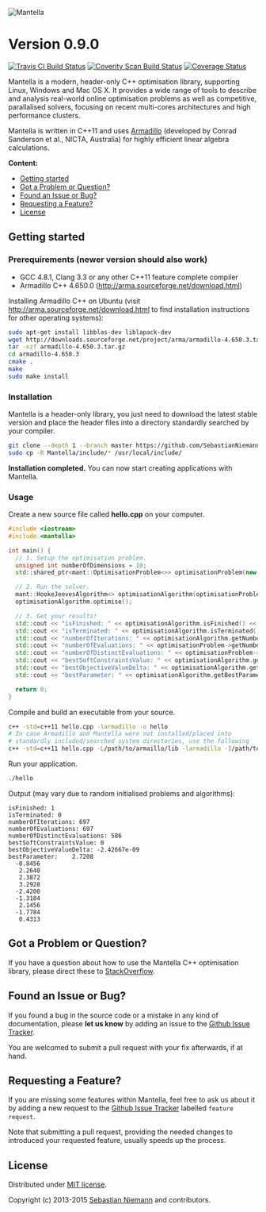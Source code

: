 ![Mantella](http://sebastianniemann.github.io/Mantella/assets/images/logo_with_name.png)

Version 0.9.0
=============

[![Travis CI Build Status](https://travis-ci.org/SebastianNiemann/Mantella.png?branch=master)](https://travis-ci.org/SebastianNiemann/Mantella) [![Coverity Scan Build Status](https://scan.coverity.com/projects/3285/badge.svg)](https://scan.coverity.com/projects/3285) [![Coverage Status](https://coveralls.io/repos/SebastianNiemann/Mantella/badge.svg?branch=master)](https://coveralls.io/r/SebastianNiemann/Mantella?branch=master)

Mantella is a modern, header-only C++ optimisation library, supporting Linux, Windows and Mac OS X. It provides a wide range of tools to describe and analysis real-world online optimisation problems as well as competitive, parallalised solvers, focusing on recent multi-cores architectures and high performance clusters. 

Mantella is written in C++11 and uses [Armadillo](http://arma.sourceforge.net/) (developed by Conrad Sanderson et al., NICTA, Australia) for highly efficient linear algebra calculations.

**Content:**
- [Getting started](#getting-started)
- [Got a Problem or Question?](#got-a-problem-or-question)
- [Found an Issue or Bug?](#found-an-issue-or-bug)
- [Requesting a Feature?](#requesting-a-feature)
- [License](#license)

<a name="getting-started"></a> Getting started
----------------------------------------------
### Prerequirements (newer version should also work)
- GCC 4.8.1, Clang 3.3 or any other C++11 feature complete compiler
- Armadillo C++ 4.650.0 (http://arma.sourceforge.net/download.html)

Installing Armadillo C++ on Ubuntu (visit http://arma.sourceforge.net/download.html to find installation instructions for other operating systems):
```bash
sudo apt-get install libblas-dev liblapack-dev
wget http://downloads.sourceforge.net/project/arma/armadillo-4.650.3.tar.gz
tar -xzf armadillo-4.650.3.tar.gz
cd armadillo-4.650.3
cmake .
make
sudo make install
```

### Installation
Mantella is a header-only library, you just need to download the latest stable version and place the header files into a directory standardly searched by your compiler.
```bash
git clone --depth 1 --branch master https://github.com/SebastianNiemann/Mantella.git
sudo cp -R Mantella/include/* /usr/local/include/
```
**Installation completed.** You can now start creating applications with Mantella.

### Usage
Create a new source file called **hello.cpp** on your computer.
```cpp
#include <iostream>
#include <mantella>

int main() {
  // 1. Setup the optimisation problem.
  unsigned int numberOfDimensions = 10;
  std::shared_ptr<mant::OptimisationProblem<>> optimisationProblem(new mant::bbob::SphereFunction<>(numberOfDimensions));

  // 2. Run the solver.
  mant::HookeJeevesAlgorithm<> optimisationAlgorithm(optimisationProblem);
  optimisationAlgorithm.optimise();

  // 3. Get your results!
  std::cout << "isFinished: " << optimisationAlgorithm.isFinished() << '\n';
  std::cout << "isTerminated: " << optimisationAlgorithm.isTerminated() << '\n';
  std::cout << "numberOfIterations: " << optimisationAlgorithm.getNumberOfIterations() << '\n';
  std::cout << "numberOfEvaluations: " << optimisationProblem->getNumberOfEvaluations() << '\n';
  std::cout << "numberOfDistinctEvaluations: " << optimisationProblem->getNumberOfDistinctEvaluations() << '\n';
  std::cout << "bestSoftConstraintsValue: " << optimisationAlgorithm.getBestSoftConstraintsValue() << '\n';
  std::cout << "bestObjectiveValueDelta: " << optimisationAlgorithm.getBestObjectiveValue() - optimisationProblem->getAcceptableObjectiveValue() << '\n';
  std::cout << "bestParameter: " << optimisationAlgorithm.getBestParameter() << std::endl;

  return 0;
}
```

Compile and build an executable from your source.
```bash
c++ -std=c++11 hello.cpp -larmadillo -o hello
# In case Armadillo and Mantella were not installed/placed into 
# standardly included/searched system directories, use the following
c++ -std=c++11 hello.cpp -L/path/to/armaillo/lib -larmadillo -I/path/to/armadillo/include -I/path/to/mantella/include -o hello
```

Run your application.
```bash
./hello
```

Output (may vary due to random initialised problems and algorithms):
```
isFinished: 1
isTerminated: 0
numberOfIterations: 697
numberOfEvaluations: 697
numberOfDistinctEvaluations: 586
bestSoftConstraintsValue: 0
bestObjectiveValueDelta: -2.42667e-09
bestParameter:    2.7208
  -0.8456
   2.2640
   2.3872
   3.2928
  -2.4200
  -1.3184
   2.1456
  -1.7784
   0.4313
```

<a name="got-a-problem-or-question"></a> Got a Problem or Question?
-------------------------------------------------------------------
If you have a question about how to use the Mantella C++ optimisation library, please direct these to [StackOverflow](http://stackoverflow.com/questions/tagged/mantella).

<a name="found-an-issue-or-bug"></a> Found an Issue or Bug?
-----------------------------------------------------------
If you found a bug in the source code or a mistake in any kind of documentation, please **let us know** by adding an issue to the [Github Issue Tracker](https://github.com/SebastianNiemann/Mantella/issues).

You are welcomed to submit a pull request with your fix afterwards, if at hand.

<a name="requesting-a-feature"></a> Requesting a Feature?
---------------------------------------------------------
If you are missing some features within Mantella, feel free to ask us about it by adding a new request to the [Github Issue Tracker](https://github.com/SebastianNiemann/Mantella/issues) labelled `feature request`.

Note that submitting a pull request, providing the needed changes to introduced your requested feature, usually speeds up the process.

<a name="license"></a> License
------------------------------
Distributed under [MIT license](http://opensource.org/licenses/MIT).

Copyright (c) 2013-2015 [Sebastian Niemann](mailto:niemann@sra.uni-hannover.de) and contributors.
